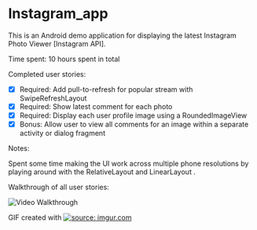 # Instagram_app

This is an Android demo application for displaying the latest Instagram Photo Viewer [Instagram API].

Time spent: 10 hours spent in total

Completed user stories:

 * [x] Required: Add pull-to-refresh for popular stream with SwipeRefreshLayout
 * [x] Required: Show latest comment for each photo
 * [x] Required: Display each user profile image using a RoundedImageView 
 * [x] Bonus: Allow user to view all comments for an image within a separate activity or dialog fragment
 
Notes:

Spent some time making the UI work across multiple phone resolutions by playing around with the RelativeLayout and LinearLayout .

Walkthrough of all user stories:

![Video Walkthrough](anim_rotten_tomatoes.gif)

GIF created with 
<a href="http://imgur.com/zCvNcg5"><img src="http://i.imgur.com/zCvNcg5.gif" title="source: imgur.com" /></a>
